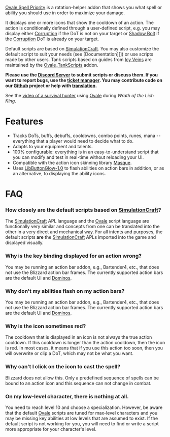 [Ovale Spell Priority][ovale] is a rotation-helper addon that shows you what spell or ability you should use in order to maximize your damage.

It displays one or more icons that show the cooldown of an action. The action is conditionally defined through a user-defined script, e.g. you may display either [Corruption][] if the DoT is not on your target or [Shadow Bolt][] if the [Corruption][] DoT is already on your target.

Default scripts are based on [SimulationCraft][]. You may also customize the default script to suit your needs (see [Documentation][]) or use scripts made by other users.
Tank scripts based on guides from [Icy Veins][] are maintained by the [Ovale_TankScripts][] addon.

**Please use the [Discord Server][ovale-discord] to submit scripts or discuss them. If you want to report bugs, use the [ticket manager][ovale-tickets]. You may contribute code on our [Github][] project or help with [translation][].**

See the [video of a survival hunter][ovale-video] using [Ovale][] during _Wrath of the Lich King_.

# Features

-   Tracks DoTs, buffs, debuffs, cooldowns, combo points, runes, mana -- everything that a player would need to decide what to do.
-   Adapts to your equipment and talents.
-   100% configurable: everything is in an easy-to-understand script that you can modify and test in real-time without reloading your UI.
-   Compatible with the action icon skinning library [Masque][].
-   Uses [LibButtonGlow-1.0][] to flash abilities on action bars in addition, or as an alternative, to displaying the ability icons.

# FAQ

### How closely are the default scripts based on [SimulationCraft][]?

The [SimulationCraft][] APL language and the [Ovale][] script language are functionally very similar and concepts from one can be translated into the other in a very direct and mechanical way. For all intents and purposes, the default scripts **are** the [SimulationCraft][] APLs imported into the game and displayed visually.

### Why is the key binding displayed for an action wrong?

You may be running an action bar addon, e.g., Bartender4, etc., that does not use the Blizzard action bar frames.  The currently supported action bars are the default UI and [Dominos][].

### Why don't my abilities flash on my action bars?

You may be running an action bar addon, e.g., Bartender4, etc., that does not use the Blizzard action bar frames.  The currently supported action bars are the default UI and [Dominos][].

### Why is the icon sometimes red?

The cooldown that is displayed in an icon is not always the true action cooldown. If this cooldown is longer than the action cooldown, then the icon is red. In most cases, it means that if you use this action too soon, then you will overwrite or clip a DoT, which may not be what you want.

### Why can't I click on the icon to cast the spell?

Blizzard does not allow this. Only a predefined sequence of spells can be bound to an action icon and this sequence can not change in combat.

### On my low-level character, there is nothing at all.

You need to reach level 10 and choose a specialization. However, be aware that the default [Ovale][] scripts are tuned for max-level characters and you may be missing key abilities at low levels that are assumed to exist. If the default script is not working for you, you will need to find or write a script more appropriate for your character's level.

[corruption]: http://www.wowhead.com/spell=172
[dominos]: https://www.curseforge.com/wow/addons/dominos
[github]: https://github.com/Sidoine/Ovale
[icy veins]: https://www.icy-veins.com/
[libbuttonglow-1.0]: https://www.curseforge.com/wow/addons/libbuttonglow-1-0
[masque]: https://www.curseforge.com/wow/addons/masque
[ovale]: https://www.curseforge.com/wow/addons/ovale
[ovale_tankscripts]: https://www.curseforge.com/wow/addons/ovale_tankscripts
[ovale-discord]: https://discord.gg/PYPpCdc
[ovale-tickets]: https://github.com/Sidoine/Ovale/issues
[ovale-video]: http://www.youtube.com/watch?v=rNHvk9GpyiM "Ovale WotLK video"
[recount]: http://www.curse.com/addons/wow/recount
[shadow bolt]: http://www.wowhead.com/spell=686
[simulationcraft]: http://code.google.com/p/simulationcraft/
[skada]: https://www.curseforge.com/wow/addons/skada
[translation]: https://crwd.in/ovale
